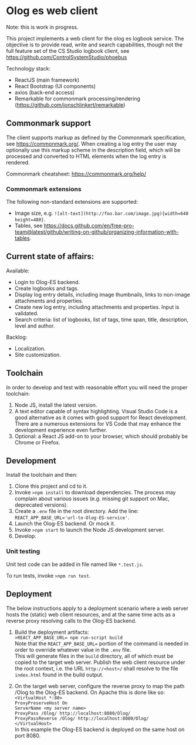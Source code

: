 # Olog es web client

Note: this is work in progress. 

This project implements a web client for the olog es logbook service. The objective is to provide read, write and search capabilities, though not the full feature set of the CS Studio logbook client, see https://github.com/ControlSystemStudio/phoebus

Technology stack:
* ReactJS (main framework)
* React Bootstrap (UI components)
* axios (back-end access)
* Remarkable for commonmark processing/rendering (https://github.com/jonschlinkert/remarkable)

## Commonmark support
The client supports markup as defined by the Commonmark specification, see https://commonmark.org/. When creating a log entry the user may optionally use this markup scheme in the description field, which will be processed and converted to HTML elements when the log entry is rendered. 

Commonmark cheatsheet: https://commonmark.org/help/

### Commonmark extensions
The following non-standard extensions are supported:
- Image size, e.g. `![alt-text](http://foo.bar.com/image.jpg){width=640 height=480}`.
- Tables, see https://docs.github.com/en/free-pro-team@latest/github/writing-on-github/organizing-information-with-tables.

## Current state of affairs:

Available:
* Login to Olog-ES backend.
* Create logbooks and tags.
* Display log entry details, including image thumbnails, links to non-image attachments and properties.
* Create new log entry, including attachments and properties. Input is validated.
* Search criteria: list of logbooks, list of tags, time span, title, description, level and author.

Backlog:
* Localization.
* Site customization.

## Toolchain

In order to develop and test with reasonable effort you will need the proper toolchain:

1) Node JS, install the latest version.
2) A text editor capable of syntax highlighting. Visual Studio Code is a good alternative as it comes with good support for React development. There are a numerous extensions for VS Code that may enhance the development experience even further.
3) Optional: a React JS add-on to your browser, which should probably be Chrome or Firefox.

## Development

Install the toolchain and then:

1) Clone this project and cd to it.
2) Invoke ``>npm install`` to download dependencies. The process may complain about various issues (e.g. missing git support on Mac, deprecated versions).
3) Create a ``.env`` file in the root directory. Add the line:
   ``REACT_APP_BASE_URL='url-to-Olog-ES-service'``.
4) Launch the Olog-ES backend. Or mock it.
5) Invoke ``>npm start`` to launch the Node JS development server.
6) Develop.

### Unit testing

Unit test code can be added in file named like ``*.test.js``.
   
To run tests, invoke ``>npm run test``.

## Deployment

The below instructions apply to a deployment scenario where a web server hosts the (static) web client resources, and at the same time acts as a reverse proxy resolving calls to the Olog-ES backend. 

1) Build the deployment artifacts:\
   `>REACT_APP_BASE_URL= npm run-script build`\
   Note that the `REACT_APP_BASE_URL=` portion of the command is needed in order to override whatever value in the `.env` file.  
   This will generate files in the `build` directory, all of which must be copied to the target web server. Publish the web client resource under the root context, i.e. the URL `http://<host>/` shall resolve to the file `index.html` found in the build output.
   
2) On the target web server, configure the reverse proxy to map the path /Olog to the Olog-ES backend. On Apache this is done like so:
`<VirtualHost *:80>`\
  `ProxyPreserveHost On`\
  `ServerName <my server name>`\
  `ProxyPass /Olog/ http://localhost:8080/Olog/`\
  `ProxyPassReverse /Olog/ http://localhost:8080/Olog/`\
`</VirtualHost>`\
   In this example the Olog-ES backend is deployed on the same host on port 8080.
   





